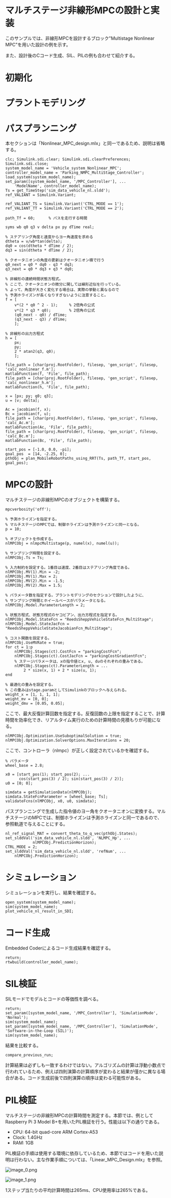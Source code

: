 # マルチステージ非線形MPCの設計と実装


このサンプルでは、非線形MPCを設計するブロック"Multistage Nonlinear MPC"を用いた設計の例を示す。




また、設計後のCコード生成、SIL、PILの例も合わせて紹介する。


# 初期化
# プラントモデリング
# パスプランニング


本セクションは「Nonlinear_MPC_design.mlx」と同一であるため、説明は省略する。



```matlab:Code
clc; Simulink.sdi.clear; Simulink.sdi.clearPreferences; Simulink.sdi.close;
system_model_name = 'Vehicle_system_Nonlinear_MPC';
controller_model_name = 'Parking_NMPC_MultiStage_Controller';
load_system(system_model_name);
set_param([system_model_name, '/MPC_Controller'], ...
    'ModelName', controller_model_name);
Ts = get_TimeStep('sim_data_vehicle_nl.sldd');
ref_VALIANT = Simulink.Variant;

ref_VALIANT_TS = Simulink.Variant('CTRL_MODE == 1');
ref_VALIANT_TT = Simulink.Variant('CTRL_MODE == 2');

path_Tf = 60;      % パスを走行する時間

syms wb q0 q3 v delta px py dTime real;

% ステアリング角度と速度からヨー角速度を求める
dtheta = v/wb*tan(delta);
dq0 = cos(dtheta * dTime / 2);
dq3 = sin(dtheta * dTime / 2);

% クオータニオンの角度の更新はクオータニオン積で行う
q0_next = q0 * dq0 - q3 * dq3;
q3_next = q0 * dq3 + q3 * dq0;

% 非線形の連続時間状態方程式。
% ここで、クオータニオンの微分に関しては線形近似を行っている。
% よって、角度が大きく変化する場合は、実際の挙動と異なるので
% 予測ホライズンが長くなりすぎないように注意すること。
f = [
    v*(2 * q0 ^ 2 - 1);     % 2倍角の公式
    v*(2 * q3 * q0);        % 2倍角の公式
    (q0_next - q0) / dTime;
    (q3_next - q3) / dTime;
    ];

% 非線形の出力方程式
h = [
    px;
    py;
    2 * atan2(q3, q0);
    ];

file_path = [char(proj.RootFolder), filesep, 'gen_script', filesep, 'calc_nonlinear_f.m'];
matlabFunction(f, 'File', file_path);
file_path = [char(proj.RootFolder), filesep, 'gen_script', filesep, 'calc_nonlinear_h.m'];
matlabFunction(h, 'File', file_path);

x = [px; py; q0; q3];
u = [v; delta];

Ac = jacobian(f, x);
Bc = jacobian(f, u);
file_path = [char(proj.RootFolder), filesep, 'gen_script', filesep, 'calc_Ac.m'];
matlabFunction(Ac, 'File', file_path);
file_path = [char(proj.RootFolder), filesep, 'gen_script', filesep, 'calc_Bc.m'];
matlabFunction(Bc, 'File', file_path);

start_pos = [-1.0, 0.0, -pi];
goal_pos  = [14, -2.25, 0];
pthObj = plan_MobileRobotPaths_using_RRT(Ts, path_Tf, start_pos, goal_pos);
```

# MPCの設計


マルチステージの非線形MPCのオブジェクトを構築する。



```matlab:Code
mpcverbosity('off');

% 予測ホライズンを指定する。
% マルチステージのMPCでは、制御ホライズンは予測ホライズンと同一となる。
p = 10;

% オブジェクトを作成する。
nlMPCObj = nlmpcMultistage(p, numel(x), numel(u));

% サンプリング時間を設定する。
nlMPCObj.Ts = Ts;

% 入力制約を設定する。1番目は速度、2番目はステアリング角度である。
nlMPCObj.MV(1).Min = -2;
nlMPCObj.MV(1).Max = 2;
nlMPCObj.MV(2).Min = -1.5;
nlMPCObj.MV(2).Max = 1.5;

% パラメータ数を指定する。プラントモデリングのセクションで設計したように、
% サンプリング時間とホイールベースがパラメータとなる。
nlMPCObj.Model.ParameterLength = 2;

% 状態方程式、状態方程式のヤコビアン、出力方程式を指定する。
nlMPCObj.Model.StateFcn = "ReedsSheppVehicleStateFcn_MultiStage";
nlMPCObj.Model.StateJacFcn = "ReedsSheppVehicleStateJacobianFcn_MultiStage";

% コスト関数を設定する。
nlMPCObj.UseMVRate = true;
for ct = 1:p
    nlMPCObj.Stages(ct).CostFcn = "parkingCostFcn";
    nlMPCObj.Stages(ct).CostJacFcn = "parkingCostGradientFcn";
    % ステージパラメータは、xの指令値とx, u, duのそれぞれの重みである。
    nlMPCObj.Stages(ct).ParameterLength = ...
        2 * size(x, 1) + 2 * size(u, 1);
end

% 最適化の重みを設定する。
% この重みはstage.paramとしてSimulinkのブロックへ与えられる。
weight_x = [1, 1, 1, 1];
weight_mv = [0, 0];
weight_dmv = [0.05, 0.05];
```



ここで、最大反復計算回数を指定する。反復回数の上限を指定することで、計算時間を効率化でき、リアルタイム実行のための計算時間の見積もりが可能になる。



```matlab:Code
nlMPCObj.Optimization.UseSuboptimalSolution = true;
nlMPCObj.Optimization.SolverOptions.MaxIterations = 20;
```



ここで、コントローラ（nlmpc）が正しく設定されているかを確認する。



```matlab:Code
% パラメータ
wheel_base = 2.8;

x0 = [start_pos(1); start_pos(2); ...
      cos(start_pos(3) / 2); sin(start_pos(3) / 2)];
u0 = [0; 0];

simdata = getSimulationData(nlMPCObj);
simdata.StateFcnParameter = [wheel_base; Ts];
validateFcns(nlMPCObj, x0, u0, simdata);
```



パスプランニングで生成した指令値のヨー角をクオータニオンに変換する。マルチステージのMPCでは、制御ホライズンは予測ホライズンと同一であるので、参照軌道で与えることにする。



```matlab:Code
nl_ref_signal_MAT = convert_theta_to_q_vec(pthObj.States);
set_slddVal('sim_data_vehicle_nl.sldd', 'NLMPC_Hp', ...
            nlMPCObj.PredictionHorizon);
CTRL_MODE = 2;
set_slddVal('sim_data_vehicle_nl.sldd', 'refNum', ...
    nlMPCObj.PredictionHorizon);
```

  
# シミュレーション


シミュレーションを実行し、結果を確認する。



```matlab:Code
open_system(system_model_name);
sim(system_model_name);
plot_vehicle_nl_result_in_SDI;
```

  
# コード生成


Embedded Coderによるコード生成結果を確認する。



```matlab:Code
return;
rtwbuild(controller_model_name);
```

  
# SIL検証


SILモードでモデルとコードの等価性を調べる。



```matlab:Code
return;
set_param([system_model_name, '/MPC_Controller'], 'SimulationMode', 'Normal');
sim(system_model_name);
set_param([system_model_name, '/MPC_Controller'], 'SimulationMode', 'Software-in-the-Loop (SIL)');
sim(system_model_name);
```



結果を比較する。



```matlab:Code
compare_previous_run;
```



計算結果は必ずしも一致するわけではない。アルゴリズムの計算は浮動小数点で行われているため、例えば四則演算の計算順序が変わると結果が僅かに異なる場合がある。コード生成前後で四則演算の順序は変わる可能性がある。


  
# PIL検証


マルチステージの非線形MPCの計算時間を測定する。本節では、例としてRaspberry Pi 3 Model B+を用いたPIL検証を行う。性能は以下の通りである。



   -  CPU: 64-bit quad-core ARM Cortex-A53 
   -  Clock: 1.4GHz 
   -  RAM: 1GB 



PIL検証の手順は使用する環境に依存しているため、本節ではコードを用いた説明は行わない。主な作業手順については、「Linear_MPC_Design.mlx」を参照。




![image_0.png](Nonlinear_MultiStage_MPC_design_md_images/image_0.png)




![image_1.png](Nonlinear_MultiStage_MPC_design_md_images/image_1.png)




1ステップ当たりの平均計算時間は265ms、CPU使用率は265%である。



